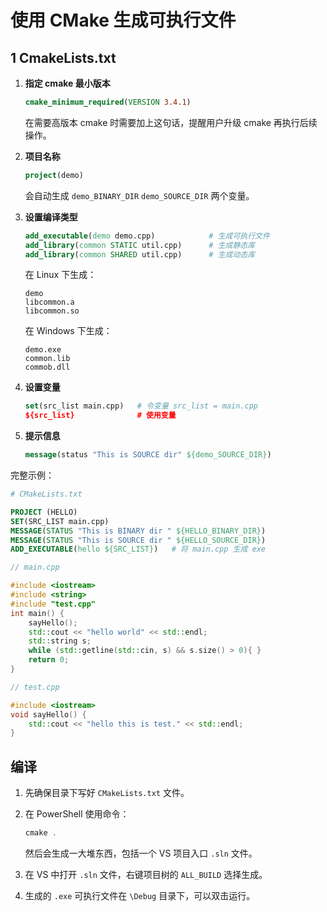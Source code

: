 # 使用 CMake 生成可执行文件

## 1 CmakeLists.txt

1. **指定 cmake 最小版本**

   ```cmake
   cmake_minimum_required(VERSION 3.4.1)
   ```

   在需要高版本 cmake 时需要加上这句话，提醒用户升级 cmake 再执行后续操作。

2. **项目名称**

   ```cmake
   project(demo)
   ```

   会自动生成 `demo_BINARY_DIR` `demo_SOURCE_DIR` 两个变量。

3. **设置编译类型**

   ```cmake
   add_executable(demo demo.cpp)			# 生成可执行文件
   add_library(common STATIC util.cpp)		# 生成静态库
   add_library(common SHARED util.cpp)		# 生成动态库
   ```

   在 Linux 下生成：

   ```
   demo
   libcommon.a
   libcommon.so
   ```

   在 Windows 下生成：

   ```
   demo.exe
   common.lib
   commob.dll
   ```

4. **设置变量**

   ```cmake
   set(src_list main.cpp)	# 令变量 src_list = main.cpp
   ${src_list}				# 使用变量
   ```

5. **提示信息**

   ```cmake
   message(status "This is SOURCE dir" ${demo_SOURCE_DIR})
   ```

完整示例：

```cmake
# CMakeLists.txt

PROJECT (HELLO)
SET(SRC_LIST main.cpp)
MESSAGE(STATUS "This is BINARY dir " ${HELLO_BINARY_DIR})
MESSAGE(STATUS "This is SOURCE dir " ${HELLO_SOURCE_DIR})
ADD_EXECUTABLE(hello ${SRC_LIST})	# 将 main.cpp 生成 exe
```

```c++
// main.cpp

#include <iostream>
#include <string>
#include "test.cpp"
int main() {
	sayHello();
	std::cout << "hello world" << std::endl;
	std::string s;
	while (std::getline(std::cin, s) && s.size() > 0){ }
	return 0;
}
```

```c++
// test.cpp

#include <iostream>
void sayHello() {
	std::cout << "hello this is test." << std::endl;
}
```

## 编译

1. 先确保目录下写好 `CMakeLists.txt` 文件。

2. 在 PowerShell 使用命令：

   ```powershell
   cmake .
   ```

   然后会生成一大堆东西，包括一个 VS 项目入口 `.sln` 文件。

3. 在 VS 中打开 `.sln` 文件，右键项目树的 `ALL_BUILD` 选择生成。

4. 生成的 `.exe` 可执行文件在 `\Debug` 目录下，可以双击运行。